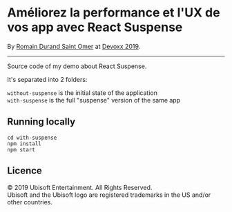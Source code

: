# Améliorez la performance et l'UX de vos app avec React Suspense
By [Romain Durand Saint Omer](https://twitter.com/romaindso) at [Devoxx 2019](https://www.devoxx.fr/).

---

Source code of my demo about React Suspense.

It's separated into 2 folders:

`without-suspense` is the initial state of the application  
`with-suspense` is the full "suspense" version of the same app

## Running locally

```
cd with-suspense
npm install
npm start
```

## Licence
© 2019 Ubisoft Entertainment. All Rights Reserved.     
Ubisoft and the Ubisoft logo are registered trademarks in the US and/or other countries.
